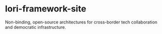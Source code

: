 # lori-framework-site
Non-binding, open-source architectures for cross-border tech collaboration and democratic infrastructure.
